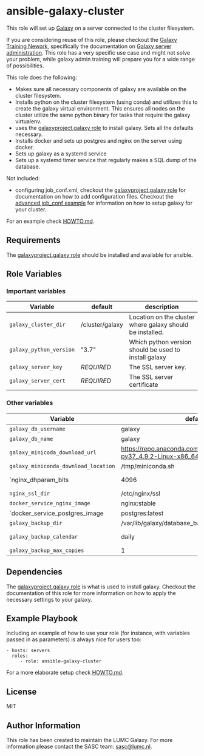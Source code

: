 # ansible-galaxy-cluster

This role will set up [Galaxy](https://galaxyproject.org) on a server connected to
the cluster filesystem. 

If you are considering reuse of this role, please checkout the [Galaxy Training Nework](
https://training.galaxyproject.org/), specifically the documentation
on [Galaxy server administration](https://training.galaxyproject.org/training-material/topics/admin/). This role has a very specific use case and might not solve your 
problem, while galaxy admin training will prepare you for a wide range of
possibilities.

This role does the following:

- Makes sure all necessary components of galaxy are available on the cluster filesystem.
- Installs python on the cluster filesystem (using conda) and utilizes this to
  create the galaxy virtual environment. This ensures all nodes on the cluster
  utilize the same python binary for tasks that require the galaxy virtualenv.
- uses the [galaxyproject.galaxy role](https://github.com/galaxyproject/ansible-galaxy)
  to install galaxy. Sets all the defaults necessary.
- Installs docker and sets up postgres and nginx on the server using docker.
- Sets up galaxy as a systemd service
- Sets up a systemd timer service that regularly makes a SQL dump of the database.


Not included:
- configuring job_conf.xml, checkout the [galaxyproject.galaxy role](https://github.com/galaxyproject/ansible-galaxy) for documentation on how to add configuration files. 
Checkout the [advanced job_conf example](https://github.com/galaxyproject/galaxy/blob/dev/lib/galaxy/config/sample/job_conf.xml.sample_advanced)
for information on how to setup galaxy for your cluster.

For an example check [HOWTO.md](HOWTO.md).

## Requirements

The [galaxyproject.galaxy role](https://github.com/galaxyproject/ansible-galaxy) 
should be installed and available for ansible.

## Role Variables

### Important variables 

Variable| default | description
---|---|---
`galaxy_cluster_dir` | /cluster/galaxy | Location on the cluster where galaxy should be installed.
`galaxy_python_version` | "3.7" | Which python version should be used to install galaxy
`galaxy_server_key` | *REQUIRED* | The SSL server key.
`galaxy_server_cert` | *REQUIRED* | The SSL server certificate


### Other variables

Variable| default | description
---|---|---
`galaxy_db_username`| galaxy | Username for the galaxy database
`galaxy_db_name` | galaxy | The name of the galaxy database
`galaxy_minicoda_download_url` | https://repo.anaconda.com/miniconda/Miniconda3-py37_4.9.2-Linux-x86_64.sh | The default download url for miniconda.
`galaxy_miniconda_download_location` | /tmp/miniconda.sh | Where to store the conda install script.
`nginx_dhparam_bits | 4096 | Nginx is more secure when a dhparam file is generated. Set the amount of bits for the generation.
`nginx_ssl_dir` | /etc/nginx/ssl |  where the dhparam files are stored
`docker_service_nginx_image`| nginx:stable | Image used for nginx
`docker_service_postgres_image | postgres:latest | Image used for postgres
`galaxy_backup_dir` | /var/lib/galaxy/database_backup | Where to store the SQL dump of the database.
`galaxy_backup_calendar` | daily | Set backup timer schedule, see https://www.freedesktop.org/software/systemd/man/systemd.time.html#Calendar%20Events
`galaxy_backup_max_copies` | 1 | How many SQL dumps should be kept on the server.

## Dependencies

The [galaxyproject.galaxy role](https://github.com/galaxyproject/ansible-galaxy) 
is what is used to install galaxy. Checkout the documentation of this role for
more information on how to apply the necessary settings to your galaxy.

## Example Playbook

Including an example of how to use your role (for instance, with variables passed in as parameters) is always nice for users too:

    - hosts: servers
      roles:
         - role: ansible-galaxy-cluster

For a more elaborate setup check [HOWTO.md](HOWTO.md).

## License

MIT

## Author Information

This role has been created to maintain the LUMC Galaxy. For more information
please contact the SASC team: <a href='&#109;&#97;&#105;&#108;&#116;&#111;&#58;&#115;&#97;&#115;&#99;&#64;&#108;&#117;&#109;&#99;&#46;&#110;&#108;'>
&#115;&#97;&#115;&#99;&#64;&#108;&#117;&#109;&#99;&#46;&#110;&#108;</a>.
</p>
